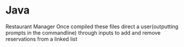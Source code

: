 # Java
Restaurant Manager
Once compiled these files direct a user(outputting prompts in the commandline) through inputs to add and remove reservations from a linked list
